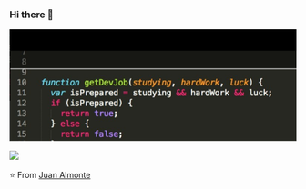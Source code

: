 ### Hi there 👋

![testing a background image](/2023-09-08.png)

<img src="https://github-readme-stats.vercel.app/api?username=almonteestrella&show_icons=false">

⭐️ From [Juan Almonte](https://github.com/almonteestrella)

<!--
**almonteestrella/almonteestrella** is a ✨ _special_ ✨ repository because its `README.md` (this file) appears on your GitHub profile.

Here are some ideas to get you started:

- 🔭 I’m currently working on ...
- 🌱 I’m currently learning ...
- 👯 I’m looking to collaborate on ...
- 🤔 I’m looking for help with ...
- 💬 Ask me about ...
- 📫 How to reach me: ...
- 😄 Pronouns: ...
- ⚡ Fun fact: ...
-->
